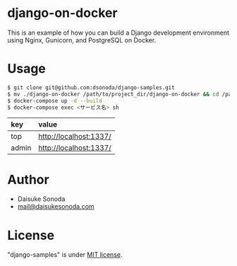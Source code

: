 # django-on-docker
This is an example of how you can build a Django development environment using Nginx, Gunicorn, and PostgreSQL on Docker.

# Usage

```bash
$ git clone git@github.com:dsonoda/django-samples.git
$ mv ./django-on-docker /path/to/project_dir/django-on-docker && cd /path/to/project_dir/django-on-docker
$ docker-compose up -d --build
$ docker-compose exec <サービス名> sh

```

|key|value|
|:---|:---|
|top|[http://localhost:1337/](http://localhost:1337/)|
|admin|[http://localhost:1337/](http://localhost:1337/admin/login)|

# Author

* Daisuke Sonoda
* mail@daisukesonoda.com

# License

"django-samples" is under [MIT license](https://github.com/dsonoda/django-samples/blob/main/LICENSE).
